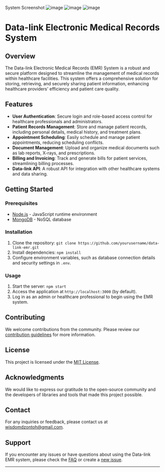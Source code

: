 
System Screenshot
![image](https://github.com/wisdomdzontoh/Data-link-EMRS/assets/91122756/d5010137-8a1e-4ef5-a2ea-2689d37cc119)
![image](https://github.com/wisdomdzontoh/Data-link-EMRS/assets/91122756/96eca545-f2a1-4956-830e-ee48607ea191)
![image](https://github.com/wisdomdzontoh/Data-link-EMRS/assets/91122756/fa24a506-bcbb-4b92-92d0-33ec904304dc)


# Data-link Electronic Medical Records System

## Overview

The Data-link Electronic Medical Records (EMR) System is a robust and secure platform designed to streamline the management of medical records within healthcare facilities. This system offers a comprehensive solution for storing, retrieving, and securely sharing patient information, enhancing healthcare providers' efficiency and patient care quality.

## Features

- **User Authentication**: Secure login and role-based access control for healthcare professionals and administrators.
- **Patient Records Management**: Store and manage patient records, including personal details, medical history, and treatment plans.
- **Appointment Scheduling**: Easily schedule and manage patient appointments, reducing scheduling conflicts.
- **Document Management**: Upload and organize medical documents such as lab reports, X-rays, and prescriptions.
- **Billing and Invoicing**: Track and generate bills for patient services, streamlining billing processes.
- **Data-link API**: A robust API for integration with other healthcare systems and data sharing.

## Getting Started

### Prerequisites

- [Node.js](https://nodejs.org/) - JavaScript runtime environment
- [MongoDB](https://www.mongodb.com/) - NoSQL database

### Installation

1. Clone the repository: `git clone https://github.com/yourusername/data-link-emr.git`
2. Install dependencies: `npm install`
3. Configure environment variables, such as database connection details and security settings in `.env`.

### Usage

1. Start the server: `npm start`
2. Access the application at `http://localhost:3000` (by default).
3. Log in as an admin or healthcare professional to begin using the EMR system.

## Contributing

We welcome contributions from the community. Please review our [contribution guidelines](CONTRIBUTING.md) for more information.

## License

This project is licensed under the [MIT License](LICENSE).

## Acknowledgments

We would like to express our gratitude to the open-source community and the developers of libraries and tools that made this project possible.

## Contact

For any inquiries or feedback, please contact us at [wisdomdzontoh@gmail.com](mailto:wisdomdzontoh@gmail.com).

## Support

If you encounter any issues or have questions about using the Data-link EMR system, please check the [FAQ](FAQ.md) or create a [new issue](https://github.com/wisdomdzontoh/data-link-emr/issues).

---

